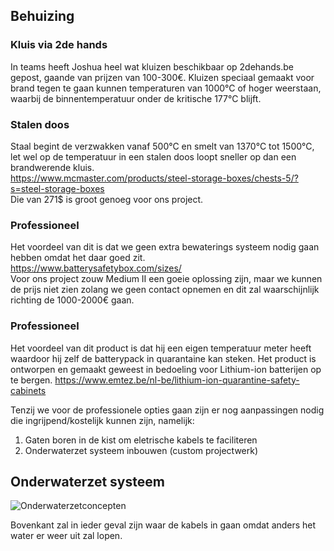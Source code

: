 ## Behuizing
### Kluis via 2de hands
In teams heeft Joshua heel wat kluizen beschikbaar op 2dehands.be gepost, gaande van prijzen van 100-300€.
Kluizen speciaal gemaakt voor brand tegen te gaan kunnen temperaturen van 1000°C of hoger weerstaan, waarbij de binnentemperatuur onder de kritische 177°C blijft. 
### Stalen doos
Staal begint de verzwakken vanaf 500°C en smelt van 1370°C tot 1500°C, let wel op de temperatuur in een stalen doos loopt sneller op dan een brandwerende kluis.<br>
https://www.mcmaster.com/products/steel-storage-boxes/chests-5/?s=steel-storage-boxes<br>
Die van 271$ is groot genoeg voor ons project.
### Professioneel
Het voordeel van dit is dat we geen extra bewaterings systeem nodig gaan hebben omdat het daar goed zit.<br>
https://www.batterysafetybox.com/sizes/<br>
Voor ons project zouw Medium II een goeie oplossing zijn, maar we kunnen de prijs niet zien zolang we geen contact opnemen en dit zal waarschijnlijk richting de 1000-2000€ gaan.
### Professioneel
Het voordeel van dit product is dat hij een eigen temperatuur meter heeft waardoor hij zelf de batterypack in quarantaine kan steken.
Het product is ontworpen en gemaakt geweest in bedoeling voor Lithium-ion batterijen op te bergen.
https://www.emtez.be/nl-be/lithium-ion-quarantine-safety-cabinets

Tenzij we voor de professionele opties gaan zijn er nog aanpassingen nodig die ingrijpend/kostelijk kunnen zijn, namelijk:
1. Gaten boren in de kist om eletrische kabels te faciliteren
2. Onderwaterzet systeem inbouwen (custom projectwerk)

## Onderwaterzet systeem

![Onderwaterzetconcepten](/voorstellen_brandveiligheid/OnderwaterzetConcepten.png)

Bovenkant zal in ieder geval zijn waar de kabels in gaan omdat anders het water er weer uit zal lopen.
